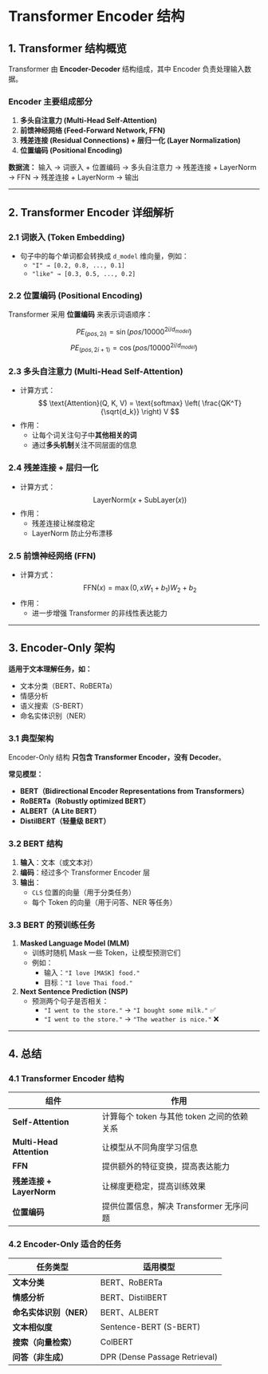 # Transformer Encoder 结构

## 1. Transformer 结构概览
Transformer 由 **Encoder-Decoder** 结构组成，其中 Encoder 负责处理输入数据。

### **Encoder 主要组成部分**
1. **多头自注意力 (Multi-Head Self-Attention)**
2. **前馈神经网络 (Feed-Forward Network, FFN)**
3. **残差连接 (Residual Connections) + 层归一化 (Layer Normalization)**
4. **位置编码 (Positional Encoding)**

**数据流：**
输入 → 词嵌入 + 位置编码 → 多头自注意力 → 残差连接 + LayerNorm → FFN → 残差连接 + LayerNorm → 输出

---

## 2. Transformer Encoder 详细解析

### **2.1 词嵌入 (Token Embedding)**
- 句子中的每个单词都会转换成 `d_model` 维向量，例如：
  - `"I" → [0.2, 0.8, ..., 0.1]`
  - `"like" → [0.3, 0.5, ..., 0.2]`

### **2.2 位置编码 (Positional Encoding)**
Transformer 采用 **位置编码** 来表示词语顺序：

$$
PE_{(pos, 2i)} = \sin(pos / 10000^{2i/d_{model}})
$$
$$
PE_{(pos, 2i+1)} = \cos(pos / 10000^{2i/d_{model}})
$$

### **2.3 多头自注意力 (Multi-Head Self-Attention)**
- 计算方式：
  $$
  \text{Attention}(Q, K, V) = \text{softmax} \left( \frac{QK^T}{\sqrt{d_k}} \right) V
  $$
- 作用：
  - 让每个词关注句子中**其他相关的词**
  - 通过**多头机制**关注不同层面的信息

### **2.4 残差连接 + 层归一化**
- 计算方式：
  $$
  \text{LayerNorm}(x + \text{SubLayer}(x))
  $$
- 作用：
  - 残差连接让梯度稳定
  - LayerNorm 防止分布漂移

### **2.5 前馈神经网络 (FFN)**
- 计算方式：
  $$
  \text{FFN}(x) = \max(0, xW_1 + b_1)W_2 + b_2
  $$
- 作用：
  - 进一步增强 Transformer 的非线性表达能力

---

## 3. Encoder-Only 架构
**适用于文本理解任务，如：**
- 文本分类（BERT、RoBERTa）
- 情感分析
- 语义搜索（S-BERT）
- 命名实体识别（NER）

### **3.1 典型架构**
Encoder-Only 结构 **只包含 Transformer Encoder，没有 Decoder**。

**常见模型：**
- **BERT（Bidirectional Encoder Representations from Transformers）**
- **RoBERTa（Robustly optimized BERT）**
- **ALBERT（A Lite BERT）**
- **DistilBERT（轻量级 BERT）**

### **3.2 BERT 结构**
1. **输入**：文本（或文本对）
2. **编码**：经过多个 Transformer Encoder 层
3. **输出**：
   - `CLS` 位置的向量（用于分类任务）
   - 每个 Token 的向量（用于问答、NER 等任务）

### **3.3 BERT 的预训练任务**
1. **Masked Language Model (MLM)**
   - 训练时随机 Mask 一些 Token，让模型预测它们
   - 例如：
     - 输入：`"I love [MASK] food."`
     - 目标：`"I love Thai food."`
2. **Next Sentence Prediction (NSP)**
   - 预测两个句子是否相关：
     - `"I went to the store."` → `"I bought some milk."` ✅
     - `"I went to the store."` → `"The weather is nice."` ❌

---

## 4. 总结

### **4.1 Transformer Encoder 结构**
| 组件 | 作用 |
|------|------|
| **Self-Attention** | 计算每个 token 与其他 token 之间的依赖关系 |
| **Multi-Head Attention** | 让模型从不同角度学习信息 |
| **FFN** | 提供额外的特征变换，提高表达能力 |
| **残差连接 + LayerNorm** | 让梯度更稳定，提高训练效果 |
| **位置编码** | 提供位置信息，解决 Transformer 无序问题 |

### **4.2 Encoder-Only 适合的任务**
| 任务类型 | 适用模型 |
|----------|---------|
| **文本分类** | BERT、RoBERTa |
| **情感分析** | BERT、DistilBERT |
| **命名实体识别（NER）** | BERT、ALBERT |
| **文本相似度** | Sentence-BERT (S-BERT) |
| **搜索（向量检索）** | ColBERT |
| **问答（非生成）** | DPR (Dense Passage Retrieval) |

